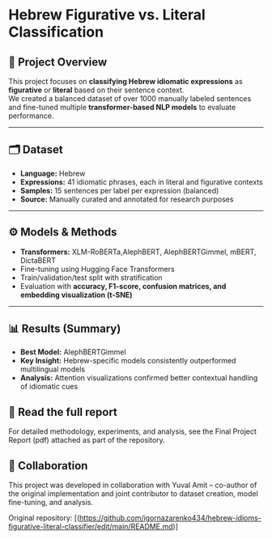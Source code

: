 # Hebrew Figurative vs. Literal Classification

## 📌 Project Overview
This project focuses on **classifying Hebrew idiomatic expressions** as **figurative** or **literal** based on their sentence context.  
We created a balanced dataset of over 1000 manually labeled sentences and fine-tuned multiple **transformer-based NLP models** to evaluate performance.

---

## 🗂 Dataset
- **Language:** Hebrew  
- **Expressions:** 41 idiomatic phrases, each in literal and figurative contexts  
- **Samples:** 15 sentences per label per expression (balanced)  
- **Source:** Manually curated and annotated for research purposes

---

## ⚙️ Models & Methods
- **Transformers:** XLM-RoBERTa,AlephBERT, AlephBERTGimmel, mBERT, DictaBERT
- Fine-tuning using Hugging Face Transformers  
- Train/validation/test split with stratification  
- Evaluation with **accuracy, F1-score, confusion matrices, and embedding visualization (t-SNE)**

---

## 📊 Results (Summary)
- **Best Model:** AlephBERTGimmel  
- **Key Insight:** Hebrew-specific models consistently outperformed multilingual models  
- **Analysis:** Attention visualizations confirmed better contextual handling of idiomatic cues

## 📄 Read the full report
For detailed methodology, experiments, and analysis, see the Final Project Report (pdf) attached as part of the repository.


## 👥 Collaboration
This project was developed in collaboration with
Yuval Amit – co-author of the original implementation and joint contributor to dataset creation, model fine-tuning, and analysis.

Original repository: [(https://github.com/igornazarenko434/hebrew-idioms-figurative-literal-classifier/edit/main/README.md)]


